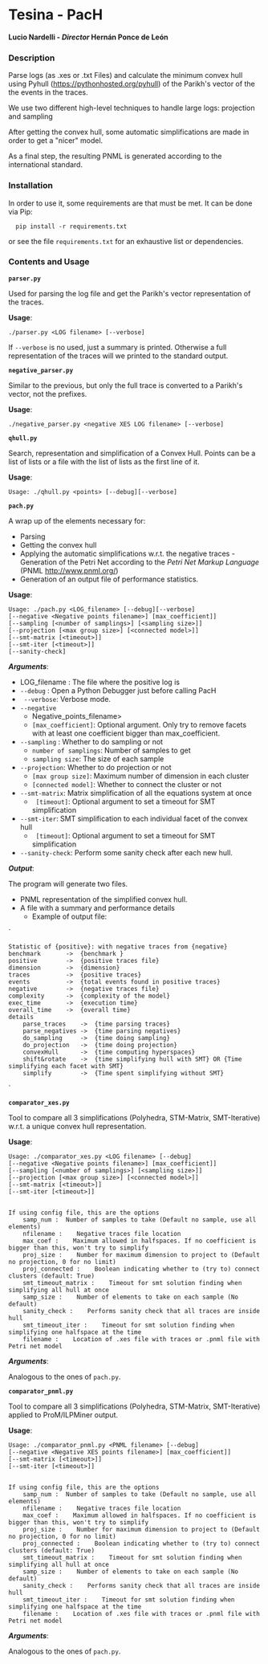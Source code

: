# Tesina - PacH
**Lucio Nardelli - _Director_ Hernán Ponce de León**

### Description

 Parse logs (as .xes or .txt Files) and calculate the minimum convex hull using Pyhull (https://pythonhosted.org/pyhull)
 of the  Parikh's vector of the the events in the traces.

 We use two different high-level techniques to handle large logs: projection and sampling

 After getting the convex hull, some automatic simplifications are made in order to get a "nicer" model.

 As a final step, the resulting PNML is generated according to the international standard.

### Installation
 In order to use it, some requirements are that must be met.
 It can be done via Pip:

      pip install -r requirements.txt

 or see the file `requirements.txt` for an exhaustive list or dependencies.

### Contents and Usage

**`parser.py`**

Used for parsing the log file and get the Parikh's vector representation of the traces.

**Usage**:

    ./parser.py <LOG filename> [--verbose]

If `--verbose` is no used, just a summary is printed. Otherwise  a full representation of the traces will we printed to the standard output.

**`negative_parser.py`**

Similar to the previous, but only the full trace is converted to a Parikh's vector, not the prefixes.

**Usage**:

    ./negative_parser.py <negative XES LOG filename> [--verbose]

**`qhull.py`**

Search, representation and simplification of a Convex Hull.
Points can be a list of lists or a file with the list of lists as the first line of it.

**Usage**:

    Usage: ./qhull.py <points> [--debug][--verbose]

**`pach.py`**

A wrap up of the elements necessary for:

  - Parsing
  - Getting the convex hull
  - Applying the automatic simplifications w.r.t. the negative traces
  -Generation of the Petri Net according to the *Petri Net Markup Language* (PNML http://www.pnml.org/)
  - Generation of an output file of performance statistics.

**Usage**:

    Usage: ./pach.py <LOG_filename> [--debug][--verbose]
    [--negative <Negative points filename>] [max_coefficient]]
    [--sampling [<number of samplings>] [<sampling size>]]
    [--projection [<max group size>] [<connected model>]]
    [--smt-matrix [<timeout>]]
    [--smt-iter [<timeout>]]
    [--sanity-check]

**_Arguments_**:

  - LOG_filename : The file where the positive log is
  - ` --debug ` : Open a Python Debugger just before calling PacH
  - ` --verbose`: Verbose mode.
  - `--negative`
    - Negative_points_filename>
    - `[max_coefficient]`: Optional argument. Only try to remove facets with at least one coefficient bigger than max_coefficient.
  - `--sampling` : Whether to do sampling or not
    - `number of samplings`:  Number of samples to get
    - `sampling size`: The size of each sample
  - `--projection`: Whether to do projection or not
    - `[max group size]`: Maximum number of dimension in each cluster
    - `[connected model]`: Whether to connect the cluster or not
  - `--smt-matrix`: Matrix simplification of all the equations system at once
    - ` [timeout]`: Optional argument to set a timeout for SMT simplification
  - `--smt-iter`:  SMT simplification to each individual facet of the convex hull
    - ` [timeout]`: Optional argument to set a timeout for SMT simplification
  - `--sanity-check`: Perform some sanity check after each new hull.

**_Output_**:

  The program will generate two files.

  - PNML representation of the simplified convex hull.
  - A file with a summary and performance details
    - Example of output file:

`

    Statistic of {positive}: with negative traces from {negative}
    benchmark       ->  {benchmark }
    positive        ->  {positive traces file}
    dimension       ->  {dimension}
    traces          ->  {positive traces}
    events          ->  {total events found in positive traces}
    negative        ->  {negative traces file}
    complexity      ->  {complexity of the model}
    exec_time       ->  {execution time}
    overall_time    ->  {overall time}
    details
        parse_traces    ->  {time parsing traces}
        parse_negatives ->  {time parsing negatives}
        do_sampling     ->  {time doing sampling}
        do_projection   ->  {time doing projection}
        convexHull      ->  {time computing hyperspaces}
        shift&rotate    ->  {time simplifying hull with SMT} OR {Time simplifying each facet with SMT}
        simplify        ->  {Time spent simplifying without SMT}

`

**`comparator_xes.py`**

Tool to compare all 3 simplifications (Polyhedra, STM-Matrix, SMT-Iterative) w.r.t. a unique convex hull representation.


**Usage**:

    Usage: ./comparator_xes.py <LOG filename> [--debug]
    [--negative <Negative points filename>] [max_coefficient]]
    [--sampling [<number of samplings>] [<sampling size>]]
    [--projection [<max group size>] [<connected model>]]
    [--smt-matrix [<timeout>]]
    [--smt-iter [<timeout>]]


    If using config file, this are the options
        samp_num :  Number of samples to take (Default no sample, use all elements)
        nfilename :    Negative traces file location
        max_coef :    Maximum allowed in halfspaces. If no coefficient is bigger than this, won't try to simplify
        proj_size :    Number for maximum dimension to project to (Default no projection, 0 for no limit)
        proj_connected :    Boolean indicating whether to (try to) connect clusters (default: True)
        smt_timeout_matrix :    Timeout for smt solution finding when simplifying all hull at once
        samp_size :    Number of elements to take on each sample (No default)
        sanity_check :    Performs sanity check that all traces are inside hull
        smt_timeout_iter :    Timeout for smt solution finding when simplifying one halfspace at the time
        filename :    Location of .xes file with traces or .pnml file with Petri net model


**_Arguments_**:

Analogous to the ones of `pach.py`.

**`comparator_pnml.py`**

Tool to compare all 3 simplifications (Polyhedra, STM-Matrix, SMT-Iterative) applied to ProM/ILPMiner output.

**Usage**:

    Usage: ./comparator_pnml.py <PNML filename> [--debug]
    [--negative <Negative XES points filename>] [max_coefficient]]
    [--smt-matrix [<timeout>]]
    [--smt-iter [<timeout>]]


    If using config file, this are the options
        samp_num :  Number of samples to take (Default no sample, use all elements)
        nfilename :    Negative traces file location
        max_coef :    Maximum allowed in halfspaces. If no coefficient is bigger than this, won't try to simplify
        proj_size :    Number for maximum dimension to project to (Default no projection, 0 for no limit)
        proj_connected :    Boolean indicating whether to (try to) connect clusters (default: True)
        smt_timeout_matrix :    Timeout for smt solution finding when simplifying all hull at once
        samp_size :    Number of elements to take on each sample (No default)
        sanity_check :    Performs sanity check that all traces are inside hull
        smt_timeout_iter :    Timeout for smt solution finding when simplifying one halfspace at the time
        filename :    Location of .xes file with traces or .pnml file with Petri net model


**_Arguments_**:

Analogous to the ones of `pach.py`.

